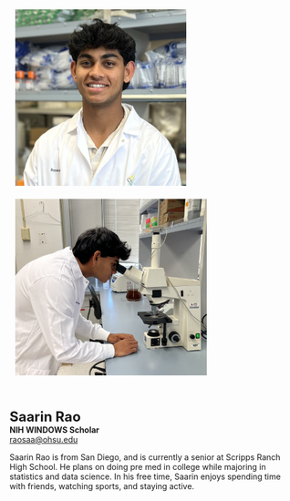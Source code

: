 <img src="/assets/images/homepage-general/saarin-headshot.jpg" width="300" height="310" style="display: inline; margin: 10px;" />  <img src="/assets/images/homepage-general/saarin-action.jpg" height=310 style="display: inline; margin: 10px;" />

<br/>

<span style="font-size:24px; font-weight: bold;">Saarin Rao</span>  
**NIH WINDOWS Scholar**  
[raosaa@ohsu.edu](mailto:raosaa@ohsu.edu)  

Saarin Rao is from San Diego, and is currently a senior at Scripps Ranch High School. He plans on doing pre med in college while majoring in statistics and data science. In his free time, Saarin enjoys spending time with friends, watching sports, and staying active.
